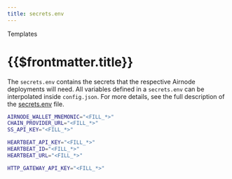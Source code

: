 ```yaml
---
title: secrets.env
---
```


<TitleSpan>Templates</TitleSpan>

# {{$frontmatter.title}}

<VersionWarning/> The `secrets.env` contains the secrets that the respective Airnode deployments will need. All variables defined in a `secrets.env` can be interpolated inside `config.json`. For more details, see the full description of the [secrets.env](../deployment-files/secrets-env.md) file.

```sh
AIRNODE_WALLET_MNEMONIC="<FILL_*>"
CHAIN_PROVIDER_URL="<FILL_*>"
SS_API_KEY="<FILL_*>"

HEARTBEAT_API_KEY="<FILL_*>"
HEARTBEAT_ID="<FILL_*>"
HEARTBEAT_URL="<FILL_*>"

HTTP_GATEWAY_API_KEY="<FILL_*>"
```
